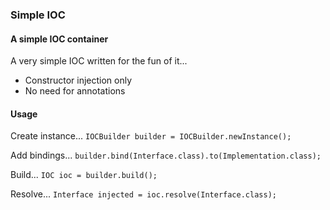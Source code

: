 ### Simple IOC

#### A simple IOC container

A very simple IOC written for the fun of it...

* Constructor injection only
* No need for annotations

#### Usage

Create instance...
`IOCBuilder builder = IOCBuilder.newInstance();`

Add bindings...
`builder.bind(Interface.class).to(Implementation.class);`

Build...
`IOC ioc = builder.build();`

Resolve...
`Interface injected = ioc.resolve(Interface.class);`